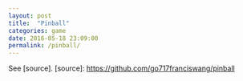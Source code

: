 ```yaml
---
layout: post
title:  "Pinball"
categories: game
date: 2016-05-18 23:09:00
permalink: /pinball/
---
```


<script src="/javascripts/pinball/phaser.min.js"></script>
<script src="/javascripts/pinball/main.js"></script>
<div id="container"></div>
<script src="/javascripts/pinball/main.js"></script>
<script>
var game = new Phaser.Game(450, 800, Phaser.AUTO, 'container');
game.state.add('Main', Pinball.Main);
game.state.start('Main');
</script>

See [source].
[source]: https://github.com/go717franciswang/pinball
